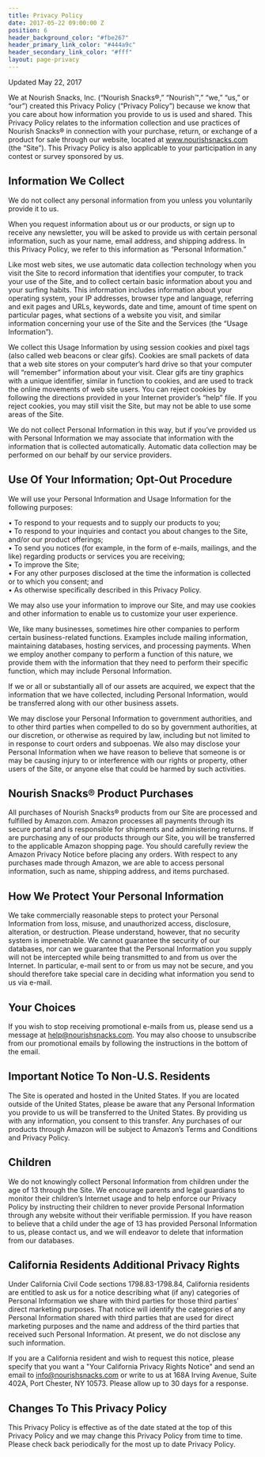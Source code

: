 ```yaml
---
title: Privacy Policy
date: 2017-05-22 09:00:00 Z
position: 6
header_background_color: "#fbe267"
header_primary_link_color: "#444a9c"
header_secondary_link_color: "#fff"
layout: page-privacy
---
```


Updated May 22, 2017

We at Nourish Snacks, Inc. (“Nourish Snacks®,” “Nourish™,” “we,” “us,” or “our”) created this Privacy Policy (“Privacy Policy”) because we know that you care about how information you provide to us is used and shared. This Privacy Policy relates to the information collection and use practices of Nourish Snacks® in connection with your purchase, return, or exchange of a product for sale through our website, located at www.nourishsnacks.com (the “Site”). This Privacy Policy is also applicable to your participation in any contest or survey sponsored by us.

## Information We Collect
We do not collect any personal information from you unless you voluntarily provide it to us.  

When you request information about us or our products, or sign up to receive any newsletter, you will be asked to provide us with certain personal information, such as your name, email address, and shipping address. In this Privacy Policy, we refer to this information as “Personal Information.”  

Like most web sites, we use automatic data collection technology when you visit the Site to record information that identifies your computer, to track your use of the Site, and to collect certain basic information about you and your surfing habits. This information includes information about your operating system, your IP addresses, browser type and language, referring and exit pages and URLs, keywords, date and time, amount of time spent on particular pages, what sections of a website you visit, and similar information concerning your use of the Site and the Services (the “Usage Information”).  

We collect this Usage Information by using session cookies and pixel tags (also called web beacons or clear gifs). Cookies are small packets of data that a web site stores on your computer’s hard drive so that your computer will “remember” information about your visit. Clear gifs are tiny graphics with a unique identifier, similar in function to cookies, and are used to track the online movements of web site users. You can reject cookies by following the directions provided in your Internet provider’s “help” file. If you reject cookies, you may still visit the Site, but may not be able to use some areas of the Site.  

We do not collect Personal Information in this way, but if you’ve provided us with Personal Information we may associate that information with the information that is collected automatically. Automatic data collection may be performed on our behalf by our service providers.
  
## Use Of Your Information; Opt-Out Procedure
We will use your Personal Information and Usage Information for the following purposes:  

   • To respond to your requests and to supply our products to you;  
• To respond to your inquiries and contact you about changes to the Site, and/or our
product offerings;  
• To send you notices (for example, in the form of e-mails, mailings, and the like)
regarding products or services you are receiving;  
• To improve the Site;  
• For any other purposes disclosed at the time the information is collected or to which
you consent; and  
• As otherwise specifically described in this Privacy Policy.  

 We may also use your information to improve our Site, and may use cookies and other information to enable us to customize your user experience.  

We, like many businesses, sometimes hire other companies to perform certain business-related functions. Examples include mailing information, maintaining databases, hosting services, and processing payments. When we employ another company to perform a function of this nature, we provide them with the information that they need to perform their specific function, which may include Personal Information.  

If we or all or substantially all of our assets are acquired, we expect that the information that we have collected, including Personal Information, would be transferred along with our other business assets.  

We may disclose your Personal Information to government authorities, and to other third parties when compelled to do so by government authorities, at our discretion, or otherwise as required by law, including but not limited to in response to court orders and subpoenas. We also may disclose your Personal Information when we have reason to believe that someone is or may be causing injury to or interference with our rights or property, other users of the Site, or anyone else that could be harmed by such activities.  

## Nourish Snacks® Product Purchases
All purchases of Nourish Snacks® products from our Site are processed and fulfilled by Amazon.com. Amazon processes all payments through its secure portal and is responsible for shipments and administering returns. If are purchasing any of our products through our Site, you will be transferred to the applicable Amazon shopping page. You should carefully review the Amazon Privacy Notice before placing any orders. With respect to any purchases made through Amazon, we are able to access personal information, such as name, shipping address, and items purchased.

## How We Protect Your Personal Information
  
 We take commercially reasonable steps to protect your Personal Information from loss, misuse, and unauthorized access, disclosure, alteration, or destruction. Please understand, however, that no security system is impenetrable. We cannot guarantee the security of our databases, nor can we guarantee that the Personal Information you supply will not be intercepted while being transmitted to and from us over the Internet. In particular, e-mail sent to or from us may not be secure, and you should therefore take special care in deciding what information you send to us via e-mail.

## Your Choices
If you wish to stop receiving promotional e-mails from us, please send us a message at [help@nourishsnacks.com](mailto:help@nourishsnacks.com). You may also choose to unsubscribe from our promotional emails by following the instructions in the bottom of the email.

## Important Notice To Non-U.S. Residents
The Site is operated and hosted in the United States. If you are located outside of the United States, please be aware that any Personal Information you provide to us will be transferred to the United States. By providing us with any information, you consent to this transfer. Any purchases of our products through Amazon will be subject to Amazon’s Terms and Conditions and Privacy Policy.

## Children
We do not knowingly collect Personal Information from children under the age of 13 through the Site. We encourage parents and legal guardians to monitor their children’s Internet usage and to help enforce our Privacy Policy by instructing their children to never provide Personal Information through any website without their verifiable permission. If you have reason to believe that a child under the age of 13 has provided Personal Information to us, please contact us, and we will endeavor to delete that information from our databases.

## California Residents Additional Privacy Rights
Under California Civil Code sections 1798.83-1798.84, California residents are entitled to ask us for a notice describing what (if any) categories of Personal Information we share with third parties for those third parties’ direct marketing purposes. That notice will identify the categories of any Personal Information shared with third parties that are used for direct marketing purposes and the name and address of the third parties that received such Personal Information. At present, we do not disclose any such information.  

If you are a California resident and wish to request this notice, please specify that you want a "Your California Privacy Rights Notice" and send an email to [info@nourishsnacks.com](mailto@info@nourishsnacks.com) or write to us at 168A Irving Avenue, Suite 402A, Port Chester, NY 10573. Please allow up to 30 days for a response.
     
## Changes To This Privacy Policy
This Privacy Policy is effective as of the date stated at the top of this Privacy Policy and we may change this Privacy Policy from time to time. Please check back periodically for the most up to date Privacy Policy.